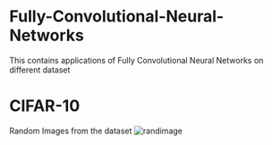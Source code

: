# Fully-Convolutional-Neural-Networks
This contains applications of Fully Convolutional Neural Networks on different dataset
# CIFAR-10
Random Images from the dataset
![randimage](https://user-images.githubusercontent.com/30887610/45047518-e21e0000-b096-11e8-9078-10bc5d4c143e.png)
